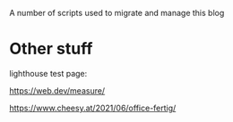 A number of scripts used to migrate and manage this blog

# Other stuff

lighthouse test page:

https://web.dev/measure/

https://www.cheesy.at/2021/06/office-fertig/
